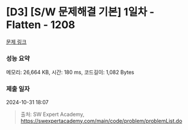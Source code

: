 # [D3] [S/W 문제해결 기본] 1일차 - Flatten - 1208 

[문제 링크](https://swexpertacademy.com/main/code/problem/problemDetail.do?contestProbId=AV139KOaABgCFAYh) 

### 성능 요약

메모리: 26,664 KB, 시간: 180 ms, 코드길이: 1,082 Bytes

### 제출 일자

2024-10-31 18:07



> 출처: SW Expert Academy, https://swexpertacademy.com/main/code/problem/problemList.do